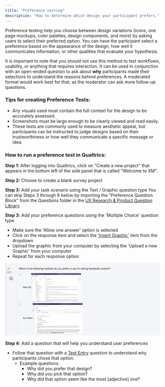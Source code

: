 ```yaml
---
title: "Preference testing"
description: "How to determine which design your participant prefers."
---
```


Preference testing help you choose between design variations (icons, one page mockups, color palettes, design components, and more) by asking users to select their preferred option. You can have the participant select a preference based on the appearance of the design, how well it communicates information, or other qualities that evaluate your hypothesis.

It is important to note that you should not use this method to test workflows, usability, or anything that requires interaction. It can be used in conjunction with an open-ended question to ask about **why** participants made their selections to understand the reasons behind preferences. A moderated format would work best for that; as the moderator can ask more follow-up questions.

### Tips for creating Preference Tests:

- Any visuals used must contain the full context for the design to be accurately assessed.
- Screenshots must be large enough to be clearly viewed and read easily.
- These tests are commonly used to measure aesthetic appeal, but participants can be instructed to judge designs based on their trustworthiness or how well they communicate a specific message or idea.


### How to run a preference test in Qualtrics:

**Step 1:** After logging into Qualtrics, click on "Create a new project" that appears in the bottom left of the side panel that is called "Welcome to XM".

**Step 2:** Choose to create a blank survey project

**Step 3:** Add your task scenario using the Text / Graphic question type
You can skip Steps 3 through 6 below by importing the "Preference Question Block" from the Questions folder in the [UX Research & Product Question Library](https://www.qualtrics.com/support/survey-platform/account-library/survey-library/#UsingABlockOrQuestionFromTheLibrary).

**Step 3:** Add your preference questions using the 'Multiple Choice' question type
   - Make sure the 'Allow one answer' option is selected
   - Click on the response item and select the ['Insert Graphic'](https://www.qualtrics.com/support/survey-platform/survey-module/editing-questions/rich-content-editor/insert-a-graphic/) item from the dropdown
   - Upload the graphic from your computer by selecting the 'Upload a new Graphic' from your computer
   - Repeat for each response option

![Preference Test](preference-test.png)

**Step 4:** Add a question that will help you understand user preferences
- Follow that question with a [Text Entry](https://www.qualtrics.com/support/survey-platform/survey-module/editing-questions/question-types-guide/standard-content/text-entry/) question to understand why participants chose that option.
   - Example questions:
     - Why did you prefer that design?
     - Why did you pick that option?
     - Why did that option seem like the most [adjective] one?

